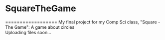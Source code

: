 # SquareTheGame
==================
My final project for my Comp Sci class, "Square - The Game": A game about circles  
Uploading files soon...
